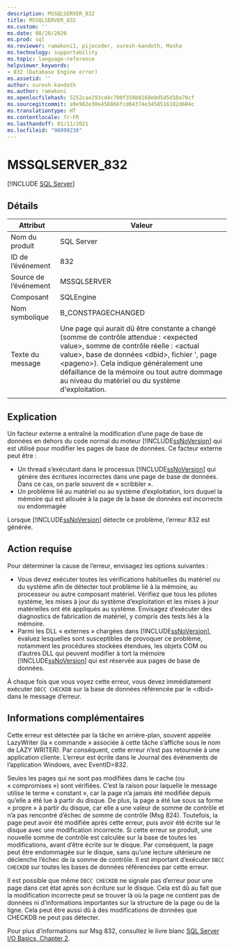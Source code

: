 ```yaml
---
description: MSSQLSERVER_832
title: MSSQLSERVER_832
ms.custom: ''
ms.date: 08/20/2020
ms.prod: sql
ms.reviewer: ramakoni1, pijocoder, suresh-kandoth, Masha
ms.technology: supportability
ms.topic: language-reference
helpviewer_keywords:
- 832 (Database Engine error)
ms.assetid: ''
author: suresh-kandoth
ms.author: ramakoni
ms.openlocfilehash: 5252cae293cd4c700f359b8168e0d5d5d10a70cf
ms.sourcegitcommit: a9e982e30e458866fcd64374e3458516182d604c
ms.translationtype: HT
ms.contentlocale: fr-FR
ms.lasthandoff: 01/11/2021
ms.locfileid: "98099236"
---
```

# <a name="mssqlserver_832"></a>MSSQLSERVER_832
 [!INCLUDE [SQL Server](../../includes/applies-to-version/sqlserver.md)]

## <a name="details"></a>Détails

|Attribut|Valeur|
|---|---|
|Nom du produit|SQL Server|
|ID de l’événement|832|
|Source de l’événement|MSSQLSERVER|
|Composant|SQLEngine|
|Nom symbolique|B_CONSTPAGECHANGED|
|Texte du message|Une page qui aurait dû être constante a changé (somme de contrôle attendue : \<expected value>, somme de contrôle réelle : \<actual value>, base de données \<dbid>, fichier \'<filename>, page \<pageno>). Cela indique généralement une défaillance de la mémoire ou tout autre dommage au niveau du matériel ou du système d'exploitation.|
||

## <a name="explanation"></a>Explication

Un facteur externe a entraîné la modification d’une page de base de données en dehors du code normal du moteur [!INCLUDE[ssNoVersion](../../includes/ssnoversion-md.md)] qui est utilisé pour modifier les pages de base de données.  Ce facteur externe peut être :  

- Un thread s’exécutant dans le processus [!INCLUDE[ssNoVersion](../../includes/ssnoversion-md.md)] qui génère des écritures incorrectes dans une page de base de données. Dans ce cas, on parle souvent de « scribbler ».
- Un problème lié au matériel ou au système d’exploitation, lors duquel la mémoire qui est allouée à la page de la base de données est incorrecte ou endommagée  

Lorsque [!INCLUDE[ssNoVersion](../../includes/ssnoversion-md.md)] détecte ce problème, l’erreur 832 est générée.

## <a name="user-action"></a>Action requise

Pour déterminer la cause de l’erreur, envisagez les options suivantes :

- Vous devez exécuter toutes les vérifications habituelles du matériel ou du système afin de détecter tout problème lié à la mémoire, au processeur ou autre composant matériel. Vérifiez que tous les pilotes système, les mises à jour du système d’exploitation et les mises à jour matérielles ont été appliqués au système. Envisagez d’exécuter des diagnostics de fabrication de matériel, y compris des tests liés à la mémoire.
- Parmi les DLL « externes » chargées dans [!INCLUDE[ssNoVersion](../../includes/ssnoversion-md.md)], évaluez lesquelles sont susceptibles de provoquer ce problème, notamment les procédures stockées étendues, les objets COM ou d’autres DLL qui peuvent modifier à tort la mémoire [!INCLUDE[ssNoVersion](../../includes/ssnoversion-md.md)] qui est réservée aux pages de base de données.  

À chaque fois que vous voyez cette erreur, vous devez immédiatement exécuter `DBCC CHECKDB` sur la base de données référencée par le \<dbid> dans le message d’erreur.

## <a name="more-information"></a>Informations complémentaires

Cette erreur est détectée par la tâche en arrière-plan, souvent appelée LazyWriter (la « commande » associée à cette tâche s’affiche sous le nom de LAZY WRITER). Par conséquent, cette erreur n’est pas retournée à une application cliente. L’erreur est écrite dans le Journal des événements de l’application Windows, avec EventID=832.  

Seules les pages qui ne sont pas modifiées dans le cache (ou « compromises ») sont vérifiées. C’est la raison pour laquelle le message utilise le terme « constant », car la page n’a jamais été modifiée depuis qu’elle a été lue à partir du disque. De plus, la page a été lue sous sa forme « propre » à partir du disque, car elle a une valeur de somme de contrôle et n’a pas rencontré d’échec de somme de contrôle (Msg 824). Toutefois, la page peut avoir été modifiée après cette erreur, puis avoir été écrite sur le disque avec une modification incorrecte. Si cette erreur se produit, une nouvelle somme de contrôle est calculée sur la base de toutes les modifications, avant d’être écrite sur le disque. Par conséquent, la page peut être endommagée sur le disque, sans qu’une lecture ultérieure ne déclenche l’échec de la somme de contrôle. Il est important d’exécuter `DBCC CHECKDB` sur toutes les bases de données référencées par cette erreur.  

Il est possible que même `DBCC CHECKDB` ne signale pas d’erreur pour une page dans cet état après son écriture sur le disque. Cela est dû au fait que la modification incorrecte peut se trouver là où la page ne contient pas de données ni d’informations importantes sur la structure de la page ou de la ligne. Cela peut être aussi dû à des modifications de données que CHECKDB ne peut pas détecter.  

Pour plus d’informations sur Msg 832, consultez le livre blanc [SQL Server I/O Basics, Chapter 2](/previous-versions/sql/sql-server-2005/administrator/cc917726(v=technet.10)).